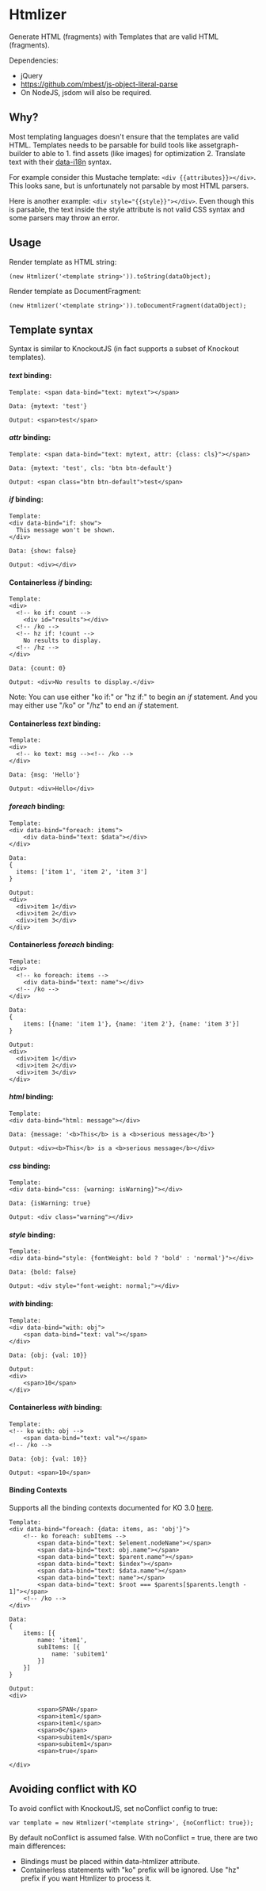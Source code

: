 Htmlizer
========

Generate HTML (fragments) with Templates that are valid HTML (fragments).


Dependencies:
- jQuery
- https://github.com/mbest/js-object-literal-parse
- On NodeJS, jsdom will also be required.

Why?
-----
Most templating languages doesn't ensure that the templates are valid HTML. Templates needs to be parsable for build tools like assetgraph-builder to able to 1. find assets (like images) for optimization 2. Translate text with their [data-i18n](https://github.com/assetgraph/assetgraph-builder#html-i18n-syntax) syntax.

For example consider this Mustache template: `<div {{attributes}}></div>`.
This looks sane, but is unfortunately not parsable by most HTML parsers.

Here is another example: `<div style="{{style}}"></div>`. Even though this is parsable, the text inside the style attribute is not valid CSS syntax and some parsers may throw an error.

Usage
-----

Render template as HTML string:
```
(new Htmlizer('<template string>')).toString(dataObject);
```

Render template as DocumentFragment:
```
(new Htmlizer('<template string>')).toDocumentFragment(dataObject);
```

Template syntax
-----
Syntax is similar to KnockoutJS (in fact supports a subset of Knockout templates).

#### *text* binding:

```
Template: <span data-bind="text: mytext"></span>

Data: {mytext: 'test'}

Output: <span>test</span>
```

#### *attr* binding:

```
Template: <span data-bind="text: mytext, attr: {class: cls}"></span>

Data: {mytext: 'test', cls: 'btn btn-default'}

Output: <span class="btn btn-default">test</span>
```

#### *if* binding:
```
Template:
<div data-bind="if: show">
  This message won't be shown.
</div>

Data: {show: false}

Output: <div></div>
```

#### Containerless *if* binding:
```
Template:
<div>
  <!-- ko if: count -->
    <div id="results"></div>
  <!-- /ko -->
  <!-- hz if: !count -->
    No results to display.
  <!-- /hz -->
</div>

Data: {count: 0}

Output: <div>No results to display.</div>
```

Note: You can use either "ko if:" or "hz if:" to begin an *if* statement. And you may either use "/ko" or "/hz" to end an *if* statement.

#### Containerless *text* binding:
```
Template:
<div>
  <!-- ko text: msg --><!-- /ko -->
</div>

Data: {msg: 'Hello'}

Output: <div>Hello</div>
```

#### *foreach* binding:
```
Template:
<div data-bind="foreach: items">
    <div data-bind="text: $data"></div>
</div>

Data:
{
  items: ['item 1', 'item 2', 'item 3']
}

Output:
<div>
  <div>item 1</div>
  <div>item 2</div>
  <div>item 3</div>
</div>
```

#### Containerless *foreach* binding:
```
Template:
<div>
  <!-- ko foreach: items -->
    <div data-bind="text: name"></div>
  <!-- /ko -->
</div>

Data:
{
    items: [{name: 'item 1'}, {name: 'item 2'}, {name: 'item 3'}]
}

Output:
<div>
  <div>item 1</div>
  <div>item 2</div>
  <div>item 3</div>
</div>
```

#### *html* binding:
```
Template:
<div data-bind="html: message"></div>

Data: {message: '<b>This</b> is a <b>serious message</b>'}

Output: <div><b>This</b> is a <b>serious message</b></div>
```

#### *css* binding:
```
Template:
<div data-bind="css: {warning: isWarning}"></div>

Data: {isWarning: true}

Output: <div class="warning"></div>
```

#### *style* binding:
```
Template:
<div data-bind="style: {fontWeight: bold ? 'bold' : 'normal'}"></div>

Data: {bold: false}

Output: <div style="font-weight: normal;"></div>
```

#### *with* binding:
```
Template:
<div data-bind="with: obj">
    <span data-bind="text: val"></span>
</div>

Data: {obj: {val: 10}}

Output:
<div>
    <span>10</span>
</div>
```

#### Containerless *with* binding:
```
Template:
<!-- ko with: obj -->
    <span data-bind="text: val"></span>
<!-- /ko -->

Data: {obj: {val: 10}}

Output: <span>10</span>
```

#### Binding Contexts

Supports all the binding contexts documented for KO 3.0 [here](http://knockoutjs.com/documentation/binding-context.html).

```
Template:
<div data-bind="foreach: {data: items, as: 'obj'}">
    <!-- ko foreach: subItems -->
        <span data-bind="text: $element.nodeName"></span>
        <span data-bind="text: obj.name"></span>
        <span data-bind="text: $parent.name"></span>
        <span data-bind="text: $index"></span>
        <span data-bind="text: $data.name"></span>
        <span data-bind="text: name"></span>
        <span data-bind="text: $root === $parents[$parents.length - 1]"></span>
    <!-- /ko -->
</div>

Data:
{
    items: [{
        name: 'item1',
        subItems: [{
            name: 'subitem1'
        }]
    }]
}

Output:
<div>

        <span>SPAN</span>
        <span>item1</span>
        <span>item1</span>
        <span>0</span>
        <span>subitem1</span>
        <span>subitem1</span>
        <span>true</span>

</div>
```

Avoiding conflict with KO
-----
To avoid conflict with KnockoutJS, set noConflict config to true:
```
var template = new Htmlizer('<template string>', {noConflict: true});
```
By default noConflict is assumed false. With noConflict = true, there are two main differences:

- Bindings must be placed within data-htmlizer attribute.
- Containerless statements with "ko" prefix will be ignored. Use "hz" prefix if you want Htmlizer to process it.
